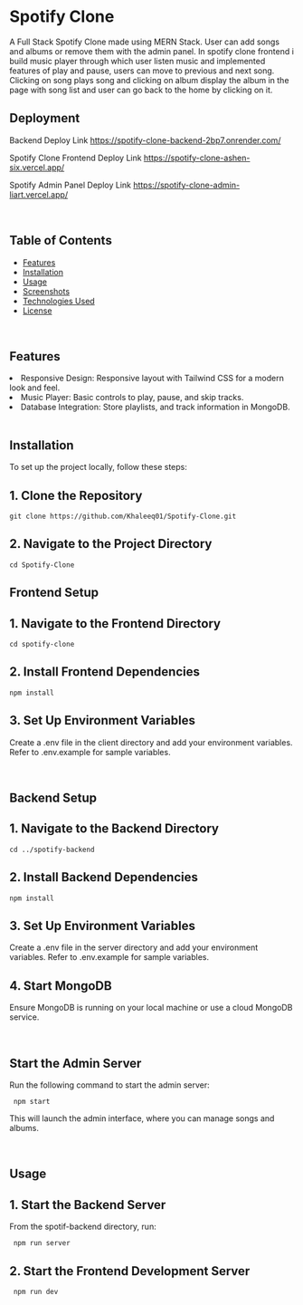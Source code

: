 <h1>Spotify Clone</h1>
A Full Stack Spotify Clone made using MERN Stack. User can add songs and albums or remove them with the admin panel. In spotify clone frontend i build music player through which user listen music and implemented features of play and pause, users can move to previous and next song. Clicking on song plays song and clicking on album display the album in the page with song list and user can go back to the home by clicking on it.

<br>

<h2>Deployment</h2>

Backend Deploy Link https://spotify-clone-backend-2bp7.onrender.com/

Spotify Clone Frontend Deploy Link https://spotify-clone-ashen-six.vercel.app/

Spotify Admin Panel  Deploy Link https://spotify-clone-admin-liart.vercel.app/

<br>

<h2>Table of Contents</h2>
<ul>
  <li><a href="#features">Features</a></li>
  <li><a href="#installation">Installation</a></li>
  <li><a href="#usage">Usage</a></li>
  <li><a href="#screenshots">Screenshots</a></li>
  <li><a href="#technologies-used">Technologies Used</a></li>
  <li><a href="#license">License</a></li>
</ul>

<br>

<h2>Features</h2>

<li>Responsive Design: Responsive layout with Tailwind CSS for a modern look and feel.</li>
<li>Music Player: Basic controls to play, pause, and skip tracks.</li>
<li>Database Integration: Store playlists, and track information in MongoDB.</li>

<br>

<h2>Installation</h2>

To set up the project locally, follow these steps:

<h2>1. Clone the Repository</h2>

    git clone https://github.com/Khaleeq01/Spotify-Clone.git

<h2>2. Navigate to the Project Directory</h2>

    cd Spotify-Clone

<h2>Frontend Setup</h2>

<h2>1. Navigate to the Frontend Directory</h2>

    cd spotify-clone

<h2>2. Install Frontend Dependencies</h2>

    npm install

<h2>3. Set Up Environment Variables</h2>

  Create a .env file in the client directory and add your environment variables. Refer to .env.example for sample variables.

<br>

<h2>Backend Setup</h2>

<h2>1. Navigate to the Backend Directory</h2>

    cd ../spotify-backend

<h2>2. Install Backend Dependencies</h2>

    npm install

<h2>3. Set Up Environment Variables</h2>

  Create a .env file in the server directory and add your environment variables. Refer to .env.example for sample variables.

<h2>4. Start MongoDB</h2>

  Ensure MongoDB is running on your local machine or use a cloud MongoDB service.

  <br>

  <h2>Start the Admin Server</h2>

  Run the following command to start the admin server:

     npm start

  This will launch the admin interface, where you can manage songs and albums.

  <br>

  <h2>Usage</h2>

  <h2>1. Start the Backend Server</h2>

  From the spotif-backend directory, run:

     npm run server

  <h2>2. Start the Frontend Development Server</h2>

     npm run dev





